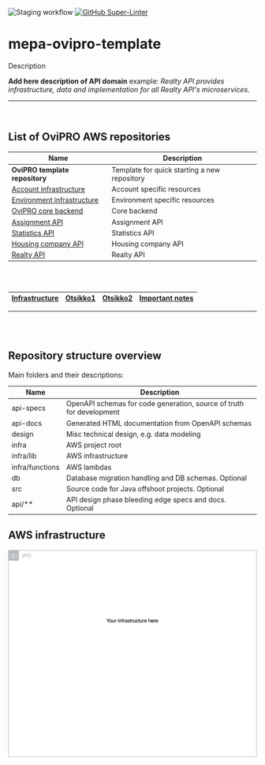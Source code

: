 ![Staging workflow](https://github.com/almamedia/mepa-ovipro-api-template/actions/workflows/main-pipeline.yml/badge.svg)
[![GitHub Super-Linter](https://github.com/almamedia/mepa-ovipro-api-template/workflows/Main%20pipeline/badge.svg)](https://github.com/marketplace/actions/super-linter)

# mepa-ovipro-template

Description

**Add here description of API domain**
example:
_Realty API provides infrastructure, data and implementation for all Realty API's microservices._

---

<br/>

## List of OviPRO AWS repositories

| Name                                                                                       | Description                                  |
| ------------------------------------------------------------------------------------------ | -------------------------------------------- |
| **OviPRO template repository**                                                             | Template for quick starting a new repository |
| [Account infrastructure](https://github.com/almamedia/mepa-ovipro-common-account)          | Account specific resources                   |
| [Environment infrastructure ](https://github.com/almamedia/mepa-ovipro-common-environment) | Environment specific resources               |
| [OviPRO core backend](https://github.com/almamedia/mepa-ovipro-core-backend)               | Core backend                                 |
| [Assignment API](https://github.com/almamedia/mepa-ovipro-assignment-backend)              | Assignment API                               |
| [Statistics API](https://github.com/almamedia/mepa-ovipro-statistics-backend)              | Statistics API                               |
| [Housing company API](https://github.com/almamedia/mepa-ovipro-housing-company-backend)    | Housing company API                          |
| [Realty API](https://github.com/almamedia/mepa-ovipro-realty-backend)                      | Realty API                                   |

<br/><br/>

| [Infrastructure](#aws-infrastructure) | [Otsikko1](#running) | [Otsikko2](#tests) | [Important notes](#important) |
| :-----------------------------------: | :------------------: | :----------------: | :---------------------------: |

---

<br/><br/>

## Repository structure overview

Main folders and their descriptions:

| Name            | Description                                                          |
| --------------- | -------------------------------------------------------------------- |
| api-specs       | OpenAPI schemas for code generation, source of truth for development |
| api-docs        | Generated HTML documentation from OpenAPI schemas                    |
| design          | Misc technical design, e.g. data modeling                            |
| infra           | AWS project root                                                     |
| infra/lib       | AWS infrastructure                                                   |
| infra/functions | AWS lambdas                                                          |
| db              | Database migration handling and DB schemas. Optional                 |
| src             | Source code for Java offshoot projects. Optional                     |
| api/\*\*        | API design phase bleeding edge specs and docs. Optional              |

## AWS infrastructure

![Current infrastructure](./infra/docs/infra.drawio.png)

<br/><br/>
